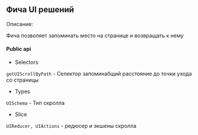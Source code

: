 ## Фича UI решений

Описание:

Фича позволяет запоминать место на странице и возвращать к нему

#### Public api

- Selectors

`getUIScrollByPath` - Селектор запоминабщий расстояние до точки ухода со страницы

- Types

`UISchema` - Тип скролла

- Slice 

`UIReducer, UIActions` - редюсер и экшены скролла
